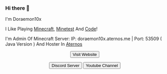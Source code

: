 ### Hi there 👋
<p>I'm Doraemon10x</p>
<p>I Like Playing <a href="https://www.minecraft.net">Minecraft</a>, <a href="https://www.minetest.net/">Minetest</a> And <a href="https://code.org/">Code</a>!</p>
<p>I'm Admin Of Minecraft Server: IP: doraemon10x.aternos.me | Port: 53509 ( Java Version ) And Hoster In <a href="https://aternos.org">Aternos</a>
<center><p><a href="https://doraemon10x.github.io/"><button type="button" class="btn btn-primary btn-lg">Visit Website</button></a></p></center>
<center>
<a href="https://doraemon10x.github.io/invite/"><button type="button" class="btn btn-primary btn-lg">Discord Server</button></a>
<a href="https://doraemon10x.github.io/youtube/"><button type="button" class="btn btn-primary btn-lg">Youtube Channel</button></a>
</center>
